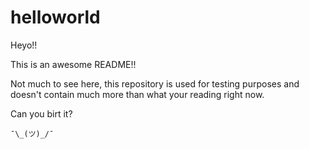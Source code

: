 # helloworld
Heyo!!

This is an awesome README!!

Not much to see here, this repository is used for testing purposes and doesn't contain much more than what your reading right now.  

Can you birt it?  

```
¯\_(ツ)_/¯
```
